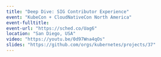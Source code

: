 ```yaml
---
title: "Deep Dive: SIG Contributor Experience"
event: "KubeCon + CloudNativeCon North America"
event-fulltitle:
event-url: "https://sched.co/Uag6"
location: "San Diego, USA"
video: "https://youtu.be/0d97Wna4qOs"
slides: "https://github.com/orgs/kubernetes/projects/37"
---
```


